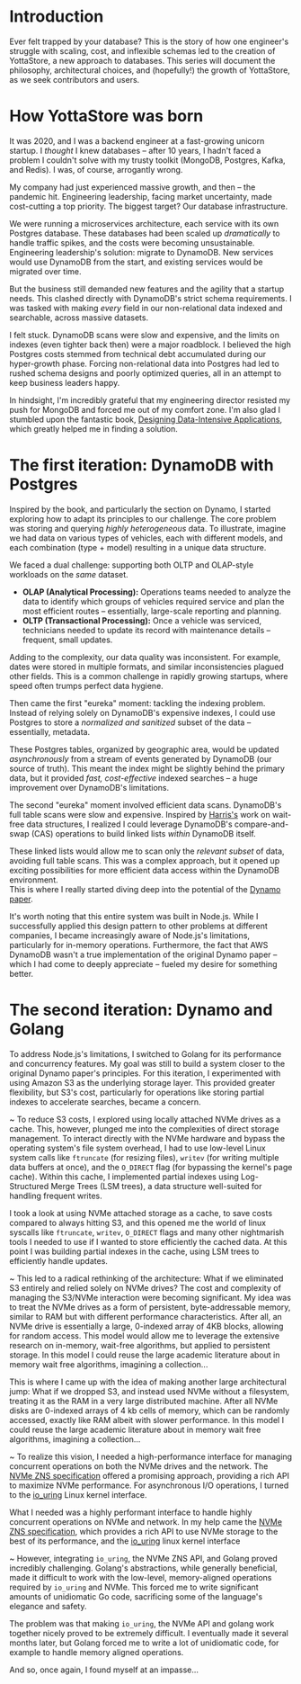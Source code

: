 # Introduction

Ever felt trapped by your database?  This is the story of how one engineer's struggle with scaling, cost, and 
inflexible schemas led to the creation of YottaStore, a new approach to databases.  This series will document the 
philosophy, architectural choices, and (hopefully!) the growth of YottaStore, as we seek contributors and users.

# How YottaStore was born

It was 2020, and I was a backend engineer at a fast-growing unicorn startup. I *thought* I knew databases – after 10 
years, I hadn't faced a problem I couldn't solve with my trusty toolkit (MongoDB, Postgres, Kafka, and Redis). 
I was, of course, arrogantly wrong.

My company had just experienced massive growth, and then – the pandemic hit. Engineering leadership, facing market 
uncertainty, made cost-cutting a top priority. The biggest target? Our database infrastructure.

We were running a microservices architecture, each service with its own Postgres database. These databases had been 
scaled up *dramatically* to handle traffic spikes, and the costs were becoming unsustainable. Engineering leadership's 
solution: migrate to DynamoDB. New services would use DynamoDB from the start, and existing services would be migrated 
over time.

But the business still demanded new features and the agility that a startup needs. This clashed directly with DynamoDB's 
strict schema requirements. I was tasked with making *every* field in our non-relational data indexed and searchable, 
across massive datasets.

I felt stuck. DynamoDB scans were slow and expensive, and the limits on indexes (even tighter back then) were a major 
roadblock. I believed the high Postgres costs stemmed from technical debt accumulated during our hyper-growth phase. 
Forcing non-relational data into Postgres had led to rushed schema designs and poorly optimized queries, all in an 
attempt to keep business leaders happy.

In hindsight, I'm incredibly grateful that my engineering director resisted my push for MongoDB and forced me out of 
my comfort zone. I'm also glad I stumbled upon the fantastic book, 
[Designing Data-Intensive Applications](https://www.oreilly.com/library/view/designing-data-intensive-applications/9781491903063/), 
which greatly helped me in finding a solution.

# The first iteration: DynamoDB with Postgres

Inspired by the book, and particularly the section on Dynamo, I started exploring how to adapt its principles to our 
challenge.  The core problem was storing and querying *highly heterogeneous* data. To illustrate, imagine we had data 
on various types of vehicles, each with different models, and each combination (type + model) resulting in a unique 
data structure.

We faced a dual challenge: supporting both OLTP and OLAP-style workloads on the *same* dataset.

*   **OLAP (Analytical Processing):**  Operations teams needed to analyze the data to identify which groups of 
vehicles required service and plan the most efficient routes – essentially, large-scale reporting and planning.
*   **OLTP (Transactional Processing):**  Once a vehicle was serviced, technicians needed to update its 
record with maintenance details – frequent, small updates.

Adding to the complexity, our data quality was inconsistent. For example, dates were stored in multiple formats, 
and similar inconsistencies plagued other fields. This is a common challenge in rapidly growing startups, where speed 
often trumps perfect data hygiene.

Then came the first "eureka" moment: tackling the indexing problem.  Instead of relying solely on DynamoDB's 
expensive indexes, I could use Postgres to store a *normalized and sanitized* subset of the data – essentially, metadata.

These Postgres tables, organized by geographic area, would be updated *asynchronously* from a stream of events 
generated by DynamoDB (our source of truth).  This meant the index might be slightly behind the primary data, but it 
provided *fast, cost-effective* indexed searches – a huge improvement over DynamoDB's limitations.

The second "eureka" moment involved efficient data scans. DynamoDB's full table scans were slow and expensive. Inspired 
by [Harris's](https://www.cl.cam.ac.uk/research/srg/netos/papers/2001-caslists.pdf)
work on wait-free data structures, I realized I could leverage DynamoDB's compare-and-swap (CAS) operations 
to build linked lists *within* DynamoDB itself.

These linked lists would allow me to scan only the *relevant subset* of data, avoiding full table scans. This was a 
complex approach, but it opened up exciting possibilities for more efficient data access within the DynamoDB environment.  
This is where I really started diving deep into the potential of the [Dynamo paper](https://www.allthingsdistributed.com/files/amazon-dynamo-sosp2007.pdf).

It's worth noting that this entire system was built in Node.js. While I successfully applied this design pattern 
to other problems at different companies, I became increasingly aware of Node.js's limitations, particularly for 
in-memory operations.  Furthermore, the fact that AWS DynamoDB wasn't a true implementation of the original Dynamo 
paper – which I had come to deeply appreciate – fueled my desire for something better.

# The second iteration: Dynamo and Golang

To address Node.js's limitations, I switched to Golang for its performance and concurrency features.  My goal was 
still to build a system closer to the original Dynamo paper's principles. For this iteration, I experimented with 
using Amazon S3 as the underlying storage layer.  This provided greater flexibility, but S3's cost, particularly for 
operations like storing partial indexes to accelerate searches, became a concern.

~
To reduce S3 costs, I explored using locally attached NVMe drives as a cache. This, however, plunged me into the 
complexities of direct storage management. To interact directly with the NVMe hardware and bypass the operating 
system's file system overhead, I had to use low-level Linux system calls like `ftruncate` (for resizing files), 
`writev` (for writing multiple data buffers at once), and the `O_DIRECT` flag 
(for bypassing the kernel's page cache).  Within this cache, I implemented partial indexes 
using Log-Structured Merge Trees (LSM trees), a data structure well-suited for handling frequent writes.


I took a look at using NVMe attached storage as a cache, to save costs compared to always hitting S3, and this opened
me the world of linux syscalls like `ftruncate`, `writev`, `O_DIRECT` flags and many other nightmarish tools I needed
to use if I wanted to store efficiently the cached data. At this point I was building partial indexes in the cache, using
LSM trees to efficiently handle updates.

~
This led to a radical rethinking of the architecture: What if we eliminated S3 entirely and relied solely on NVMe 
drives?  The cost and complexity of managing the S3/NVMe interaction were becoming significant. My idea was to treat 
the NVMe drives as a form of persistent, byte-addressable memory, similar to RAM but with different performance 
characteristics.  After all, an NVMe drive is essentially a large, 0-indexed array of 4KB blocks, allowing 
for random access.  This model would allow me to leverage the extensive research on in-memory, wait-free algorithms, 
but applied to persistent storage. In this model I could reuse the large academic literature about in memory wait
free algorithms, imagining a collection...


This is where I came up with the idea of making another large architectural jump: What if we dropped S3, and instead
used NVMe without a filesystem, treating it as the RAM in a very large distributed machine. After all NVMe disks are 
0-indexed arrays of 4 kb cells of memory, which can be randomly accessed, exactly like RAM albeit with slower performance.
In this model I could reuse the large academic literature about in memory wait free algorithms, imagining a collection...

~
To realize this vision, I needed a high-performance interface for managing concurrent operations on both the NVMe 
drives and the network. The [NVMe ZNS specification](https://nvmexpress.org/specifications/) offered a promising 
approach, providing a rich API to maximize NVMe performance. For asynchronous I/O operations, I turned to 
the [io_uring](https://github.com/axboe/liburing) Linux kernel interface.


What I needed was a highly performant interface to handle highly concurrent operations on NVMe and network. In my help
came the [NVMe ZNS specification](https://nvmexpress.org/specifications/), which provides a rich API to use NVMe storage
to the best of its performance, and the [io_uring](https://github.com/axboe/liburing) linux kernel interface


~
However, integrating `io_uring`, the NVMe ZNS API, and Golang proved incredibly challenging.  Golang's abstractions, 
while generally beneficial, made it difficult to work with the low-level, memory-aligned operations required by 
`io_uring` and NVMe.  This forced me to write significant amounts of unidiomatic Go code, sacrificing some of the 
language's elegance and safety.


The problem was that making `io_uring`, the NVMe API and golang work together nicely proved to be extremely
difficult. I eventually made it several months later, but Golang forced me to write a lot of unidiomatic code, 
for example to handle memory aligned operations.

And so, once again, I found myself at an impasse...